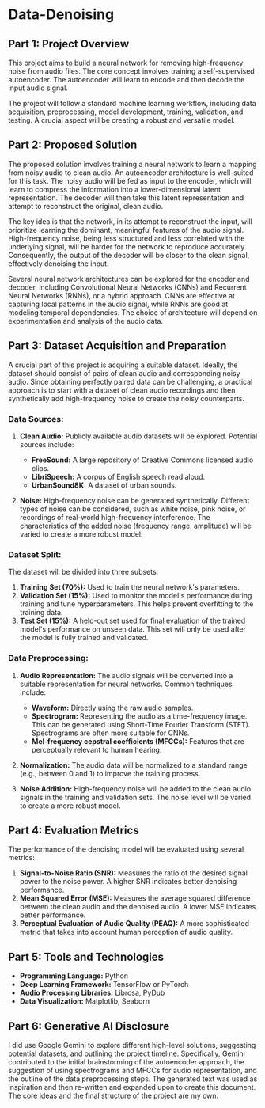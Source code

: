 # Data-Denoising

## Part 1: Project Overview

This project aims to build a neural network for removing high-frequency noise from audio files. The core concept involves training a self-supervised autoencoder. The autoencoder will learn to encode and then decode the input audio signal.

The project will follow a standard machine learning workflow, including data acquisition, preprocessing, model development, training, validation, and testing. A crucial aspect will be creating a robust and versatile model.

## Part 2: Proposed Solution

The proposed solution involves training a neural network to learn a mapping from noisy audio to clean audio. An autoencoder architecture is well-suited for this task. The noisy audio will be fed as input to the encoder, which will learn to compress the information into a lower-dimensional latent representation. The decoder will then take this latent representation and attempt to reconstruct the original, clean audio.

The key idea is that the network, in its attempt to reconstruct the input, will prioritize learning the dominant, meaningful features of the audio signal. High-frequency noise, being less structured and less correlated with the underlying signal, will be harder for the network to reproduce accurately. Consequently, the output of the decoder will be closer to the clean signal, effectively denoising the input.

Several neural network architectures can be explored for the encoder and decoder, including Convolutional Neural Networks (CNNs) and Recurrent Neural Networks (RNNs), or a hybrid approach. CNNs are effective at capturing local patterns in the audio signal, while RNNs are good at modeling temporal dependencies. The choice of architecture will depend on experimentation and analysis of the audio data.

## Part 3: Dataset Acquisition and Preparation

A crucial part of this project is acquiring a suitable dataset. Ideally, the dataset should consist of pairs of clean audio and corresponding noisy audio. Since obtaining perfectly paired data can be challenging, a practical approach is to start with a dataset of clean audio recordings and then synthetically add high-frequency noise to create the noisy counterparts.

### Data Sources:

1. **Clean Audio:**  Publicly available audio datasets will be explored. Potential sources include:
    * **FreeSound:** A large repository of Creative Commons licensed audio clips.
    * **LibriSpeech:** A corpus of English speech read aloud.
    * **UrbanSound8K:** A dataset of urban sounds.

2. **Noise:** High-frequency noise can be generated synthetically. Different types of noise can be considered, such as white noise, pink noise, or recordings of real-world high-frequency interference. The characteristics of the added noise (frequency range, amplitude) will be varied to create a more robust model.

### Dataset Split:

The dataset will be divided into three subsets:

1. **Training Set (70%):**  Used to train the neural network's parameters.
2. **Validation Set (15%):**  Used to monitor the model's performance during training and tune hyperparameters. This helps prevent overfitting to the training data.
3. **Test Set (15%):**  A held-out set used for final evaluation of the trained model's performance on unseen data. This set will only be used after the model is fully trained and validated.

### Data Preprocessing:

1. **Audio Representation:** The audio signals will be converted into a suitable representation for neural networks. Common techniques include:
    * **Waveform:** Directly using the raw audio samples.
    * **Spectrogram:** Representing the audio as a time-frequency image. This can be generated using Short-Time Fourier Transform (STFT). Spectrograms are often more suitable for CNNs.
    * **Mel-frequency cepstral coefficients (MFCCs):**  Features that are perceptually relevant to human hearing.

2. **Normalization:** The audio data will be normalized to a standard range (e.g., between 0 and 1) to improve the training process.

3. **Noise Addition:** High-frequency noise will be added to the clean audio signals in the training and validation sets. The noise level will be varied to create a more robust model.

## Part 4: Evaluation Metrics

The performance of the denoising model will be evaluated using several metrics:

1. **Signal-to-Noise Ratio (SNR):**  Measures the ratio of the desired signal power to the noise power. A higher SNR indicates better denoising performance.
2. **Mean Squared Error (MSE):**  Measures the average squared difference between the clean audio and the denoised audio. A lower MSE indicates better performance.
3. **Perceptual Evaluation of Audio Quality (PEAQ):**  A more sophisticated metric that takes into account human perception of audio quality.

## Part 5: Tools and Technologies

* **Programming Language:** Python
* **Deep Learning Framework:** TensorFlow or PyTorch
* **Audio Processing Libraries:** Librosa, PyDub
* **Data Visualization:** Matplotlib, Seaborn


## Part 6: Generative AI Disclosure

I did use Google Gemini to explore different high-level solutions, suggesting potential datasets, and outlining the project timeline. Specifically, Gemini contributed to the initial brainstorming of the autoencoder approach, the suggestion of using spectrograms and MFCCs for audio representation, and the outline of the data preprocessing steps. The generated text was used as inspiration and then re-written and expanded upon to create this document. The core ideas and the final structure of the project are my own.